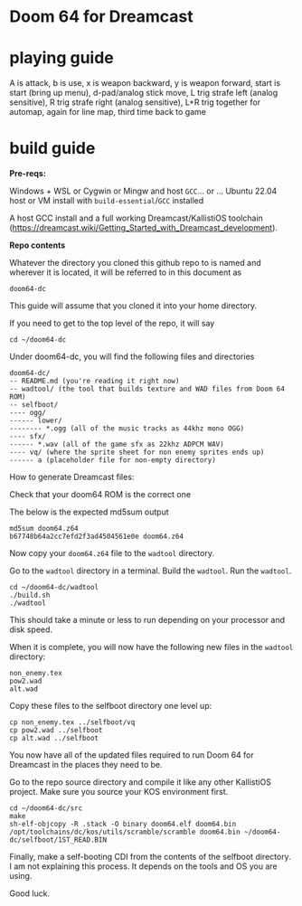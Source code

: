 # Doom 64 for Dreamcast 

# playing guide
A is attack, b is use, x is weapon backward, y is weapon forward, start is start (bring up menu), d-pad/analog stick move, L trig strafe left (analog sensitive), R trig strafe right (analog sensitive), L+R trig together for automap, again for line map, third time back to game

# build guide

**Pre-reqs:**

Windows + WSL or Cygwin or Mingw and host `GCC`... or ... Ubuntu 22.04 host or VM install with `build-essential`/`GCC` installed

A host GCC install and a full working Dreamcast/KallistiOS toolchain (https://dreamcast.wiki/Getting_Started_with_Dreamcast_development).

**Repo contents**

Whatever the directory you cloned this github repo to is named and wherever it is located, it will be referred to in this document as

`doom64-dc`

This guide will assume that you cloned it into your home directory. 

If you need to get to the top level of the repo, it will say

    cd ~/doom64-dc

Under doom64-dc, you will find the following files and directories

    doom64-dc/
    -- README.md (you're reading it right now)
    -- wadtool/ (the tool that builds texture and WAD files from Doom 64 ROM)
    -- selfboot/
    ---- ogg/
    ------ lower/ 
    -------- *.ogg (all of the music tracks as 44khz mono OGG)
    ---- sfx/
    ------ *.wav (all of the game sfx as 22khz ADPCM WAV)
    ---- vq/ (where the sprite sheet for non enemy sprites ends up)
    ------ a (placeholder file for non-empty directory)


How to generate Dreamcast files:

Check that your doom64 ROM is the correct one

The below is the expected md5sum output

    md5sum doom64.z64
    b67748b64a2cc7efd2f3ad4504561e0e doom64.z64

Now copy your `doom64.z64` file to the `wadtool` directory.

Go to the `wadtool` directory in a terminal. Build the `wadtool`. Run the `wadtool`.

    cd ~/doom64-dc/wadtool
    ./build.sh
    ./wadtool

This should take a minute or less to run depending on your processor and disk speed.

When it is complete, you will now have the following new files in the `wadtool` directory:

    non_enemy.tex
    pow2.wad
    alt.wad

Copy these files to the selfboot directory one level up:

    cp non_enemy.tex ../selfboot/vq
    cp pow2.wad ../selfboot
    cp alt.wad ../selfboot

You now have all of the updated files required to run Doom 64 for Dreamcast in the places they need to be.

Go to the repo source directory and compile it like any other KallistiOS project. Make sure you source your KOS environment first.

    cd ~/doom64-dc/src
    make
    sh-elf-objcopy -R .stack -O binary doom64.elf doom64.bin
    /opt/toolchains/dc/kos/utils/scramble/scramble doom64.bin ~/doom64-dc/selfboot/1ST_READ.BIN

Finally, make a self-booting CDI from the contents of the selfboot directory. 
I am not explaining this process. It depends on the tools and OS you are using.

Good luck.
